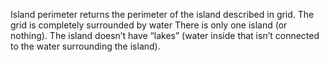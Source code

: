 Island perimeter returns the perimeter of the island described in grid.
The grid is completely surrounded by water
There is only one island (or nothing).
The island doesn’t have “lakes” (water inside that isn’t connected to the water surrounding the island).
